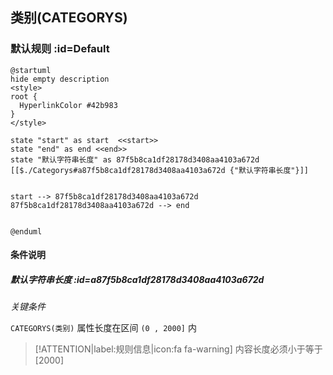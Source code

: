 ## 类别(CATEGORYS) <!-- {docsify-ignore-all} -->

   

### 默认规则 :id=Default

```plantuml
@startuml
hide empty description
<style>
root {
  HyperlinkColor #42b983
}
</style>

state "start" as start  <<start>>
state "end" as end <<end>>
state "默认字符串长度" as 87f5b8ca1df28178d3408aa4103a672d [[$./Categorys#a87f5b8ca1df28178d3408aa4103a672d {"默认字符串长度"}]]


start --> 87f5b8ca1df28178d3408aa4103a672d 
87f5b8ca1df28178d3408aa4103a672d --> end 


@enduml
```

#### 条件说明

##### 默认字符串长度 :id=a87f5b8ca1df28178d3408aa4103a672d


*关键条件*


`CATEGORYS(类别)` 属性长度在区间 `(0 , 2000]` 内

> [!ATTENTION|label:规则信息|icon:fa fa-warning]
> 内容长度必须小于等于[2000]







